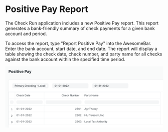 # Positive Pay Report

The Check Run application includes a new Positive Pay report. This report generates a bank-friendly summary of check payments for a given bank account and period.

To access the report, type "Report Positive Pay" into the AwesomeBar. Enter the bank account, start date, and end date. The report will display a table showing the check date, check number, and party name for all checks against the bank account within the specified time period.

![Screen shot of an example Positive Pay report showing columns for Check Date, Check Number, and Party Name.](./assets/PositivePayReport.png)
